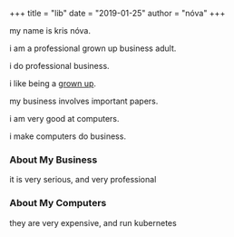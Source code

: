 +++
title = "lib"
date = "2019-01-25"
author = "nóva"
+++

my name is kris nóva.

i am a professional grown up business adult.

i do professional business.

i like being a [grown up](https://nivenly.com).

my business involves important papers.

i am very good at computers.

i make computers do business.

### About My Business

it is very serious, and very professional

### About My Computers

they are very expensive, and run kubernetes
